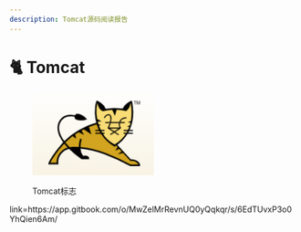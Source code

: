```yaml
---
description: Tomcat源码阅读报告
---
```


# 🐈 Tomcat

<figure><img src=".gitbook/assets/Snipaste_2022-10-08_16-23-34.png" alt=""><figcaption><p>Tomcat标志</p></figcaption></figure>
link=https://app.gitbook.com/o/MwZelMrRevnUQ0yQqkqr/s/6EdTUvxP3o0YhQien6Am/
